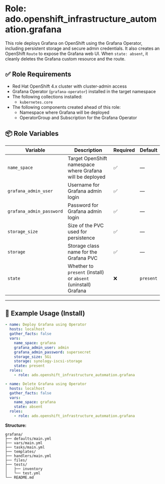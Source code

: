 # Role: ado.openshift_infrastructure_automation.grafana

This role deploys Grafana on OpenShift using the Grafana Operator, including persistent storage and secure admin credentials. It also creates an OpenShift `Route` to expose the Grafana web UI. When `state: absent`, it cleanly deletes the Grafana custom resource and the route.

## ✅ Role Requirements

- Red Hat OpenShift 4.x cluster with cluster-admin access
- Grafana Operator (`grafana-operator`) installed in the target namespace
- The following collections installed:
  - `kubernetes.core`
- The following components created ahead of this role:
  - Namespace where Grafana will be deployed
  - OperatorGroup and Subscription for the Grafana Operator

## 📦 Role Variables

| Variable               | Description                                                   | Required | Default |
|------------------------|---------------------------------------------------------------|----------|---------|
| `name_space`           | Target OpenShift namespace where Grafana will be deployed     | ✅       | —       |
| `grafana_admin_user`   | Username for Grafana admin login                              | ✅       | —       |
| `grafana_admin_password` | Password for Grafana admin login                           | ✅       | —       |
| `storage_size`         | Size of the PVC used for persistence                          | ✅       | —       |
| `storage`              | Storage class name for the Grafana PVC                        | ✅       | —       |
| `state`                | Whether to `present` (install) or `absent` (uninstall) Grafana | ❌       | `present` |

---

## 📘 Example Usage (Install)

```yaml
- name: Deploy Grafana using Operator
  hosts: localhost
  gather_facts: false
  vars:
    name_space: grafana
    grafana_admin_user: admin
    grafana_admin_password: supersecret
    storage_size: 5Gi
    storage: synology-iscsi-storage
    state: present
  roles:
    - role: ado.openshift_infrastructure_automation.grafana

- name: Delete Grafana using Operator
  hosts: localhost
  gather_facts: false
  vars:
    name_space: grafana
    state: absent
  roles:
    - role: ado.openshift_infrastructure_automation.grafana
```

**Structure:**
```
grafana/
├── defaults/main.yml
├── vars/main.yml
├── tasks/main.yml
├── templates/
├── handlers/main.yml
├── files/
├── tests/
│   ├── inventory
│   └── test.yml
└── README.md
```
